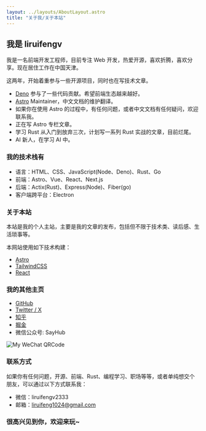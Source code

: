 ```yaml
---
layout: ../layouts/AboutLayout.astro
title: "关于我/关于本站"
---
```


## 我是 liruifengv

我是一名前端开发工程师，目前专注 Web 开发，热爱开源，喜欢折腾，喜欢分享。现在居住工作在中国天津。

这两年，开始着重参与一些开源项目，同时也在写技术文章。

- [Deno](https://github.com/denoland/deno/issues?q=author%3Aliruifengv) 参与了一些代码贡献。希望前端生态越来越好。
- [Astro](https://github.com/withastro) Maintainer，中文文档的维护翻译。
- 如果你在使用 Astro 的过程中，有任何问题，或者中文文档有任何疑问，欢迎联系我。
- 正在写 Astro 专栏文章。
- 学习 Rust 从入门到放弃三次，计划写一系列 Rust 实战的文章，目前烂尾。
- AI 新人，在学习 AI 中。

### 我的技术栈有

- 语言：HTML、CSS、JavaScript(Node、Deno)、Rust、Go
- 前端：Astro、Vue、React、Next.js
- 后端：Actix(Rust)、Express(Node)、Fiber(go)
- 客户端跨平台：Electron

### 关于本站

本站是我的个人主站，主要是我的文章的发布，包括但不限于技术类、读后感、生活琐事等。

本网站使用如下技术构建：

- [Astro](https://astro.build/)
- [TailwindCSS](https://tailwindcss.com/)
- [React](https://react.dev)

### 我的其他主页

- [GitHub](https://github.com/liruifengv)
- [Twitter / X](https://twitter.com/liruifengv)
- [知乎](https://www.zhihu.com/people/liruifengv)
- [掘金](https://juejin.cn/user/237150239994471)
- 微信公众号: SayHub

![My WeChat QRCode](https://bucket.liruifengv.com/qrcode.png)

### 联系方式

如果你有任何问题，开源、前端、Rust、编程学习、职场等等，或者单纯想交个朋友，可以通过以下方式联系我：

- 微信：liruifengv2333
- 邮箱：liruifeng1024@gmail.com

### 很高兴见到你，欢迎来玩~
